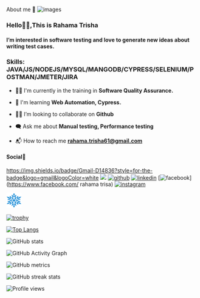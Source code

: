 About me 🎈
 ![images](https://user-images.githubusercontent.com/32101980/199504912-710646fe-490c-430a-8fff-bb9929fa00a9.png)
###   Hello🙋‍♀️,This is Rahama Trisha
#### I’m interested in software testing and love to generate new ideas about writing test cases.

### Skills: JAVA/JS/NODEJS/MYSQL/MANGODB/CYPRESS/SELENIUM/POSTMAN/JMETER/JIRA
- 👩‍🎓 I'm currently in the training in **Software Quality Assurance.**

- 📓 I'm learning **Web Automation, Cypress.**

- 👩‍💼 I’m looking to collaborate on **Github**

- 🗨 Ask me about **Manual testing, Performance testing**

- 📬 How to reach me **rahama.trisha61@gmail.com**



#### Social💫
https://img.shields.io/badge/Gmail-D14836?style=for-the-badge&logo=gmail&logoColor=white
<img src ="{https://img.shields.io/badge/Gmail-D14836?style=for-the-badge&logo=gmail&logoColor=black}"/>
[<img src='https://cdn.jsdelivr.net/npm/simple-icons@3.0.1/icons/github.svg' alt='github' height='40'>](https://github.com/rahama21)  [<img src='https://cdn.jsdelivr.net/npm/simple-icons@3.0.1/icons/linkedin.svg' alt='linkedin' height='40'>](https://www.linkedin.com/in//rahamatrisha2206/)  [<img src='https://cdn.jsdelivr.net/npm/simple-icons@3.0.1/icons/facebook.svg' alt='facebook' height='40'>](https://www.facebook.com/ rahama trisa)  [<img src='https://cdn.jsdelivr.net/npm/simple-icons@3.0.1/icons/instagram.svg' alt='instagram' height='40'>](https://www.instagram.com/rahamatrisha/)  

<a href='https://archiveprogram.github.com/'><img src='https://raw.githubusercontent.com/acervenky/animated-github-badges/master/assets/acbadge.gif' width='40' height='40'></a> 

[![trophy](https://github-profile-trophy.vercel.app/?username=rahama22)](https://github.com/ryo-ma/github-profile-trophy)

[![Top Langs](https://github-readme-stats.vercel.app/api/top-langs/?username=rahama21)](https://github.com/anuraghazra/github-readme-stats)

![GitHub stats](https://github-readme-stats.vercel.app/api?username=rahama22&show_icons=true)  

![GitHub Activity Graph](https://activity-graph.herokuapp.com/graph?username=rahama21) 

![GitHub metrics](https://metrics.lecoq.io/rahama21) 

![GitHub streak stats](https://github-readme-streak-stats.herokuapp.com/?user=rahama21)  

![Profile views](https://gpvc.arturio.dev/rahama21)
